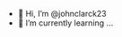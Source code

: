 - 👋 Hi, I’m @johnclarck23
- 🌱 I’m currently learning ...
<!---
johnclarck23/johnclarck23 is a ✨ special ✨ repository because its `README.md` (this file) appears on your GitHub profile.
You can click the Preview link to take a look at your changes.
--->
